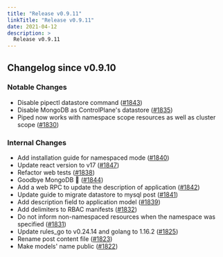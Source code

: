 ```yaml
---
title: "Release v0.9.11"
linkTitle: "Release v0.9.11"
date: 2021-04-12
description: >
  Release v0.9.11
---
```


## Changelog since v0.9.10

### Notable Changes
* Disable pipectl datastore command ([#1843](https://github.com/pipe-cd/pipecd/pull/1843))
* Disable MongoDB as ControlPlane's datastore ([#1835](https://github.com/pipe-cd/pipecd/pull/1835))
* Piped now works with namespace scope resources as well as cluster scope ([#1830](https://github.com/pipe-cd/pipecd/pull/1830))

### Internal Changes
* Add installation guide for namespaced mode ([#1840](https://github.com/pipe-cd/pipecd/pull/1840))
* Update react version to v17 ([#1847](https://github.com/pipe-cd/pipecd/pull/1847))
* Refactor web tests ([#1838](https://github.com/pipe-cd/pipecd/pull/1838))
* Goodbye MongoDB 👋 ([#1844](https://github.com/pipe-cd/pipecd/pull/1844))
* Add a web RPC to update the description of application ([#1842](https://github.com/pipe-cd/pipecd/pull/1842))
* Update guide to migrate datastore to mysql post ([#1841](https://github.com/pipe-cd/pipecd/pull/1841))
* Add description field to application model ([#1839](https://github.com/pipe-cd/pipecd/pull/1839))
* Add delimiters to RBAC manifests ([#1832](https://github.com/pipe-cd/pipecd/pull/1832))
* Do not inform non-namespaced resources when the namespace was specified ([#1831](https://github.com/pipe-cd/pipecd/pull/1831))
* Update rules_go to v0.24.14 and golang to 1.16.2 ([#1825](https://github.com/pipe-cd/pipecd/pull/1825))
* Rename post content file ([#1823](https://github.com/pipe-cd/pipecd/pull/1823))
* Make models' name public ([#1822](https://github.com/pipe-cd/pipecd/pull/1822))
